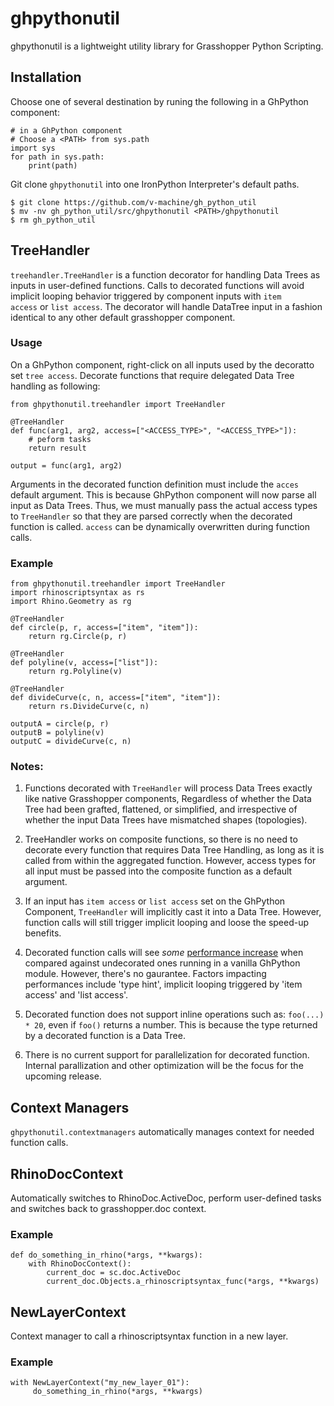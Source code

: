 # ghpythonutil
ghpythonutil is a lightweight utility library for Grasshopper Python Scripting.

## Installation
Choose one of several destination <PATH> by runing the following in a GhPython component:
```
# in a GhPython component
# Choose a <PATH> from sys.path
import sys
for path in sys.path:
    print(path)
```
Git clone `ghpythonutil` into one IronPython Interpreter's default paths.
```
$ git clone https://github.com/v-machine/gh_python_util
$ mv -nv gh_python_util/src/ghpythonutil <PATH>/ghpythonutil
$ rm gh_python_util
```

## TreeHandler
`treehandler.TreeHandler` is a function decorator for handling Data Trees as inputs in user-defined functions. Calls to decorated functions will avoid implicit looping behavior triggered by component inputs with `item access` or `list access`. The decorator will handle DataTree input in a fashion identical to any other default grasshopper component.

### Usage
On a GhPython component, right-click on all inputs used by the decoratto set `tree access`. Decorate  functions that require delegated Data Tree handling as following:
```
from ghpythonutil.treehandler import TreeHandler

@TreeHandler
def func(arg1, arg2, access=["<ACCESS_TYPE>", "<ACCESS_TYPE>"]):
    # peform tasks
    return result

output = func(arg1, arg2)
```

Arguments in the decorated function definition must include the `acces` default argument. This is because GhPython component will now parse all input as Data Trees. Thus, we must manually pass the actual access types to `TreeHandler` so that they are parsed correctly when the decorated function is called. `access` can be dynamically overwritten during function calls. 

### Example
```
from ghpythonutil.treehandler import TreeHandler
import rhinoscriptsyntax as rs
import Rhino.Geometry as rg

@TreeHandler
def circle(p, r, access=["item", "item"]):
    return rg.Circle(p, r)

@TreeHandler
def polyline(v, access=["list"]):
    return rg.Polyline(v)

@TreeHandler
def divideCurve(c, n, access=["item", "item"]):
    return rs.DivideCurve(c, n)

outputA = circle(p, r)
outputB = polyline(v)
outputC = divideCurve(c, n)
```

### Notes:
1. Functions decorated with `TreeHandler` will process Data Trees exactly like native Grasshopper components, Regardless of whether the Data Tree had been grafted, flattened, or simplified, and irrespective of whether the input Data Trees have mismatched shapes (topologies).

2. TreeHandler works on composite functions, so there is no need to decorate every function that requires Data Tree Handling, as long as it is called from within the aggregated function. However, access types for all input must be passed into the composite function as a default argument. 

3. If an input has `item access` or `list access` set on the GhPython Component, `TreeHandler` will implicitly cast it into a Data Tree. However, function calls will still trigger implicit looping and loose the speed-up benefits.

4. Decorated function calls will see _some_ [performance increase]("https://github.com/v-machine/gh_python_util/blob/main/performance/ghpython_component_speed_benchmark.ipynb") when compared against undecorated ones running in a vanilla GhPython module. However, there's no gaurantee. Factors impacting performances include 'type hint', implicit looping triggered by 'item access' and 'list access'.

5. Decorated function does not support inline operations such as: `foo(...) * 20`, even if `foo()` returns a number. This is because the type returned by a decorated function is a Data Tree.

6. There is no current support for parallelization for decorated function. Internal parallization and other optimization will be the focus for the upcoming release.

## Context Managers
`ghpythonutil.contextmanagers` automatically manages context for needed function calls.

## RhinoDocContext
Automatically switches to RhinoDoc.ActiveDoc, perform user-defined tasks and switches back to grasshopper.doc context.

### Example
```
def do_something_in_rhino(*args, **kwargs):
    with RhinoDocContext():
        current_doc = sc.doc.ActiveDoc
        current_doc.Objects.a_rhinoscriptsyntax_func(*args, **kwargs)
```

## NewLayerContext
Context manager to call a rhinoscriptsyntax function in a new layer.

### Example
```
with NewLayerContext("my_new_layer_01"):
     do_something_in_rhino(*args, **kwargs)
```
